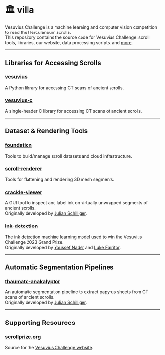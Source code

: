 # 🏛️ villa

Vesuvius Challenge is a machine learning and computer vision competition to read the Herculaneum scrolls.  
This repository contains the source code for Vesuvius Challenge: scroll tools, libraries, our website, data processing scripts, and [more](https://github.com/ScrollPrize/villa/blob/main/scrollprize.org/docs/20_community_projects.md).

---

## Libraries for Accessing Scrolls

### [vesuvius](vesuvius/)
A Python library for accessing CT scans of ancient scrolls.

### [vesuvius-c](vesuvius-c/)
A single-header C library for accessing CT scans of ancient scrolls.

---

## Dataset & Rendering Tools

### [foundation](foundation/)
Tools to build/manage scroll datasets and cloud infrastructure.

### [scroll-renderer](scroll-renderer/)
Tools for flattening and rendering 3D mesh segments.

### [crackle-viewer](crackle-viewer)
A GUI tool to inspect and label ink on virtually unwrapped segments of ancient scrolls.  
Originally developed by [Julian Schilliger](https://github.com/schillij95).

### [ink-detection](ink-detection/)
The ink detection machine learning model used to win the Vesuvius Challenge 2023 Grand Prize.  
Originally developed by [Youssef Nader](https://github.com/younader) and [Luke Farritor](https://github.com/lukeboi).

---

## Automatic Segmentation Pipelines

### [thaumato-anakalyptor](thaumato-anakalyptor/)
An automatic segmentation pipeline to extract papyrus sheets from CT scans of ancient scrolls.  
Originally developed by [Julian Schilliger](https://github.com/schillij95).

---

## Supporting Resources

### [scrollprize.org](scrollprize.org/)
Source for the [Vesuvius Challenge website](https://scrollprize.org).
